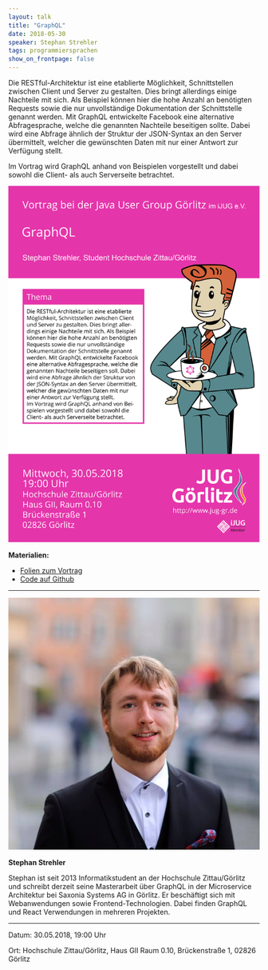 ```yaml
---
layout: talk
title: "GraphQL"
date: 2018-05-30
speaker: Stephan Strehler
tags: programmiersprachen
show_on_frontpage: false
---
```


Die RESTful-Architektur ist eine etablierte Möglichkeit, Schnittstellen zwischen Client und Server zu gestalten. Dies bringt allerdings einige Nachteile mit sich. Als Beispiel können hier die hohe Anzahl an benötigten Requests sowie die nur unvollständige Dokumentation der Schnittstelle genannt werden. Mit GraphQL entwickelte Facebook eine alternative Abfragesprache, welche die genannten Nachteile beseitigen sollte. Dabei wird eine Abfrage ähnlich der Struktur der JSON-Syntax an den Server übermittelt, welcher die gewünschten Daten mit nur einer Antwort zur Verfügung stellt.

Im Vortrag wird GraphQL anhand von Beispielen vorgestellt und dabei sowohl die Client- als auch Serverseite betrachtet.

<img class="event-poster" src="/images/plakat_2018_05.png">

<p>
	<strong>Materialien:</strong>
	<ul>
		<li><a href="https://docs.google.com/presentation/d/1WQEpOns5tpV-u5VixhJYCfIV_1TJXmCWgfqQ28_oZms/edit?usp=sharing">Folien zum Vortrag</a></li>
		<li><a href="https://github.com/StevieSteven/graphql-example">Code auf Github</a></li>
	</ul>
</p>

---
<div class="speaker-info">
  <div class="short-info">
      <img src="/images/stephan_strehler.jpg">
       <p><strong>Stephan Strehler</strong></p>
  </div>
  <div class="description">
	Stephan ist seit 2013 Informatikstudent an der Hochschule Zittau/Görlitz und schreibt derzeit seine Masterarbeit über GraphQL in der Microservice Architektur bei Saxonia Systems AG in Görlitz. Er beschäftigt sich mit Webanwendungen sowie Frontend-Technologien. Dabei finden  GraphQL und React Verwendungen in mehreren Projekten.
  </div>
</div>

---

Datum: 30.05.2018, 19:00 Uhr

Ort: Hochschule Zittau/Görlitz, Haus GII Raum 0.10, Brückenstraße 1, 02826 Görlitz

